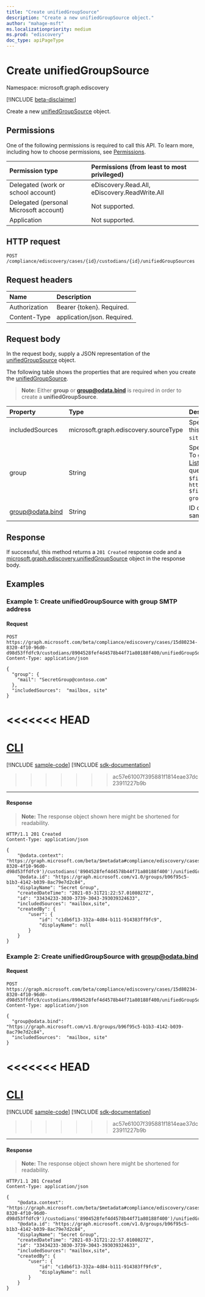 ```yaml
---
title: "Create unifiedGroupSource"
description: "Create a new unifiedGroupSource object."
author: "mahage-msft"
ms.localizationpriority: medium
ms.prod: "ediscovery"
doc_type: apiPageType
---
```


# Create unifiedGroupSource

Namespace: microsoft.graph.ediscovery

[!INCLUDE [beta-disclaimer](../../includes/beta-disclaimer.md)]

Create a new [unifiedGroupSource](../resources/ediscovery-unifiedgroupsource.md) object.

## Permissions

One of the following permissions is required to call this API. To learn more, including how to choose permissions, see [Permissions](/graph/permissions-reference).

|Permission type|Permissions (from least to most privileged)|
|:---|:---|
|Delegated (work or school account)|eDiscovery.Read.All, eDiscovery.ReadWrite.All|
|Delegated (personal Microsoft account)|Not supported.|
|Application|Not supported.|

## HTTP request

<!-- {
  "blockType": "ignored"
}
-->

``` http
POST /compliance/ediscovery/cases/{id}/custodians/{id}/unifiedGroupSources
```

## Request headers

|Name|Description|
|:---|:---|
|Authorization|Bearer {token}. Required.|
|Content-Type|application/json. Required.|

## Request body

In the request body, supply a JSON representation of the [unifiedGroupSource](../resources/ediscovery-unifiedgroupsource.md) object.

The following table shows the properties that are required when you create the [unifiedGroupSource](../resources/ediscovery-unifiedgroupsource.md).

>**Note:** Either **group** or **group@odata.bind** is required in order to create a **unifiedGroupSource**.

|Property|Type|Description|
|:---|:---|:---|
|includedSources|microsoft.graph.ediscovery.sourceType|Specifies which sources are included in this group. Possible values are: `mailbox`, `site`.|
|group|String|Specifies the email address for the group. To get the email address of a group, use [List groups](../api/group-list.md) or [Get group](../api/group-get.md). You can then query by the name of the group using `$filter`; for example, `https://graph.microsoft.com/v1.0/groups?$filter=displayName eq 'secret group'&$select=mail,id,displayName`.|
|group@odata.bind|String|ID of the group. You can get this in the same way that you get the group. |

## Response

If successful, this method returns a `201 Created` response code and a [microsoft.graph.ediscovery.unifiedGroupSource](../resources/ediscovery-unifiedgroupsource.md) object in the response body.

## Examples

### Example 1: Create unifiedGroupSource with group SMTP address

#### Request


<!-- {
  "blockType": "request",
  "name": "create_unifiedgroupsource_from_email"
}
-->

``` http
POST https://graph.microsoft.com/beta/compliance/ediscovery/cases/15d80234-8320-4f10-96d0-d98d53ffdfc9/custodians/8904528fef4d4578b44f71a80188f400/unifiedGroupSources
Content-Type: application/json

{
  "group": {
    "mail": "SecretGroup@contoso.com"
  },
  "includedSources":  "mailbox, site"
}
```

<<<<<<< HEAD
=======
# [CLI](#tab/cli)
[!INCLUDE [sample-code](../includes/snippets/cli/create-unifiedgroupsource-from-email-cli-snippets.md)]
[!INCLUDE [sdk-documentation](../includes/snippets/snippets-sdk-documentation-link.md)]

>>>>>>> ac57e61007f395881f1814eae37dc23911227b9b
---

#### Response

> **Note:** The response object shown here might be shortened for readability.
<!-- {
  "blockType": "response",
  "truncated": true,
  "@odata.type": "microsoft.graph.ediscovery.unifiedGroupSource"
}
-->

``` http
HTTP/1.1 201 Created
Content-Type: application/json

{
    "@odata.context": "https://graph.microsoft.com/beta/$metadata#compliance/ediscovery/cases('15d80234-8320-4f10-96d0-d98d53ffdfc9')/custodians('8904528fef4d4578b44f71a80188f400')/unifiedGroupSources/$entity",
    "@odata.id": "https://graph.microsoft.com/v1.0/groups/b96f95c5-b1b3-4142-b039-8ac79e7d2c84",
    "displayName": "Secret Group",
    "createdDateTime": "2021-03-31T21:22:57.0108027Z",
    "id": "33434233-3030-3739-3043-393039324633",
    "includedSources": "mailbox,site",
    "createdBy": {
        "user": {
            "id": "c1db6f13-332a-4d84-b111-914383ff9fc9",
            "displayName": null
        }
    }
}
```

### Example 2: Create unifiedGroupSource with group@odata.bind

#### Request


<!-- {
  "blockType": "request",
  "name": "create_unifiedgroupsource_from_id"
}
-->

``` http
POST https://graph.microsoft.com/beta/compliance/ediscovery/cases/15d80234-8320-4f10-96d0-d98d53ffdfc9/custodians/8904528fef4d4578b44f71a80188f400/unifiedGroupSources
Content-Type: application/json

{
  "group@odata.bind": "https://graph.microsoft.com/v1.0/groups/b96f95c5-b1b3-4142-b039-8ac79e7d2c84",
  "includedSources":  "mailbox, site"
}
```

<<<<<<< HEAD
=======
# [CLI](#tab/cli)
[!INCLUDE [sample-code](../includes/snippets/cli/create-unifiedgroupsource-from-id-cli-snippets.md)]
[!INCLUDE [sdk-documentation](../includes/snippets/snippets-sdk-documentation-link.md)]

>>>>>>> ac57e61007f395881f1814eae37dc23911227b9b
---

#### Response

> **Note:** The response object shown here might be shortened for readability.
<!-- {
  "blockType": "response",
  "truncated": true,
  "@odata.type": "microsoft.graph.ediscovery.unifiedGroupSource"
}
-->

``` http
HTTP/1.1 201 Created
Content-Type: application/json

{
    "@odata.context": "https://graph.microsoft.com/beta/$metadata#compliance/ediscovery/cases('15d80234-8320-4f10-96d0-d98d53ffdfc9')/custodians('8904528fef4d4578b44f71a80188f400')/unifiedGroupSources/$entity",
    "@odata.id": "https://graph.microsoft.com/v1.0/groups/b96f95c5-b1b3-4142-b039-8ac79e7d2c84",
    "displayName": "Secret Group",
    "createdDateTime": "2021-03-31T21:22:57.0108027Z",
    "id": "33434233-3030-3739-3043-393039324633",
    "includedSources": "mailbox,site",
    "createdBy": {
        "user": {
            "id": "c1db6f13-332a-4d84-b111-914383ff9fc9",
            "displayName": null
        }
    }
}
```
